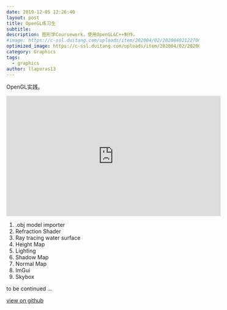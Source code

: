 ```yaml
---
date: 2019-12-05 12:26:40
layout: post
title: OpenGL练习生
subtitle: 
description: 图形学Coursework，使用OpenGL&C++制作。
#image: https://c-ssl.duitang.com/uploads/item/202004/02/20200402122700_elsZt.thumb.600_0.jpeg
optimized_image: https://c-ssl.duitang.com/uploads/item/202004/02/20200402122700_elsZt.thumb.600_0.jpeg
category: Graphics
tags:
  - graphics
author: llapuras13
---
```


OpenGL实践。

<iframe width="560" height="315" src="https://www.youtube.com/embed/ORYNJBQXUQg" frameborder="0" allow="accelerometer; autoplay; encrypted-media; gyroscope; picture-in-picture" allowfullscreen></iframe>

1. .obj model importer
2. Refraction Shader
3. Ray tracing water surface
4. Height Map
5. Lighting
6. Shadow Map
7. Normal Map
8. ImGui
9. Skybox

to be continued ...

[view on github](https://github.com/llapuras/OpenglPlayground)